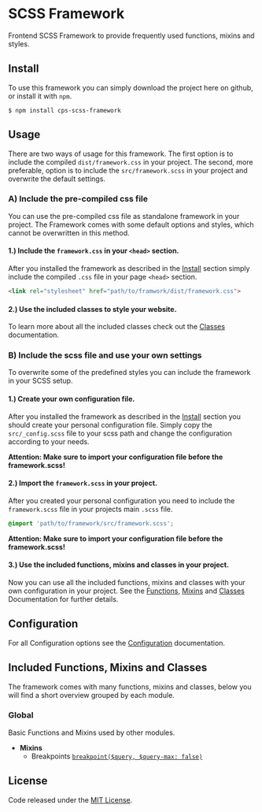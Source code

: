 # SCSS Framework

Frontend SCSS Framework to provide frequently used functions, mixins and styles.

## Install

To use this framework you can simply download the project here on github, or install it with `npm`.

```text
$ npm install cps-scss-framework
```

## Usage

There are two ways of usage for this framework. The first option is to include the compiled `dist/framework.css` in your project. The second, more preferable, option is to include the `src/framework.scss` in your project and overwrite the default settings.

### A) Include the pre-compiled css file

You can use the pre-compiled css file as standalone framework in your project. The Framework comes with some default options and styles, which cannot be overwritten in this method.

#### 1.) Include the `framework.css` in your `<head>` section.

After you installed the framework as described in the [Install](#install) section simply include the compiled `.css` file in your page `<head>` section.

```html
<link rel="stylesheet" href="path/to/framwork/dist/framework.css">
```

#### 2.) Use the included classes to style your website.

To learn more about all the included classes check out the [Classes](#classes) documentation.

### B) Include the scss file and use your own settings

To overwrite some of the predefined styles you can include the framework in your SCSS setup.

#### 1.) Create your own configuration file.

After you installed the framework as described in the [Install](#install) section you should create your personal configuration file. Simply copy the `src/_config.scss` file to your scss path and change the configuration according to your needs.

**Attention: Make sure to import your configuration file before the framework.scss!**

#### 2.) Import the `framework.scss` in your project.

After you created your personal configuration you need to include the `framework.scss` file in your projects main `.scss` file.

```scss
@import 'path/to/framework/src/framework.scss';
```

**Attention: Make sure to import your configuration file before the framework.scss!**

#### 3.) Use the included functions, mixins and classes in your project.

Now you can use all the included functions, mixins and classes with your own configuration in your project. See the [Functions](#Functions), [Mixins](#mixins) and [Classes](#classes) Documentation for further details.

## Configuration

For all Configuration options see the [Configuration](/docs/configuration.md) documentation.

## Included Functions, Mixins and Classes

The framework comes with many functions, mixins and classes, below you will find a short overview grouped by each module.

### Global

Basic Functions and Mixins used by other modules.

* **Mixins**
	* Breakpoints [`breakpoint($query, $query-max: false)`](/docs/mixins/breakpoint.md)

## License

Code released under the [MIT License](http://opensource.org/licenses/MIT).
